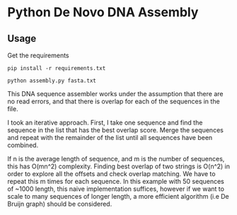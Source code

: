 # Python De Novo DNA Assembly

## Usage
Get the requirements
```
pip install -r requirements.txt
```
```
python assembly.py fasta.txt
```

This DNA sequence assembler works under the assumption that there are no read errors, and that there is overlap for each of the sequences in the file. 

I took an iterative approach. First, I take one sequence and find the sequence in the list that has the best overlap score. Merge the sequences and repeat with the remainder of the list until all sequences have been combined.

If n is the average length of sequence, and m is the number of sequences, this has O(mn^2) complexity. Finding best overlap of two strings is O(n^2) in order to explore all the offsets and check overlap matching. We have to repeat this m times for each sequence. In this example with 50 sequences of ~1000 length, this naive implementation suffices, however if we want to scale to many sequences of longer length, a more efficient algorithm (i.e De Bruijn graph) should be considered.
